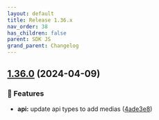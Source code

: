 ```yaml
---
layout: default
title: Release 1.36.x
nav_order: 38
has_children: false
parent: SDK JS
grand_parent: Changelog
---
```


## [1.36.0](https://github.com/lumapps/lumapps-sdk-js/compare/v1.35.0...v1.36.0) (2024-04-09)

### 🚀 Features

-  **api:** update api types to add medias ([4ade3e8](https://github.com/lumapps/lumapps-sdk-js/commit/4ade3e8c4375fd46aa00b1fe17f5639b6e8345f0))
